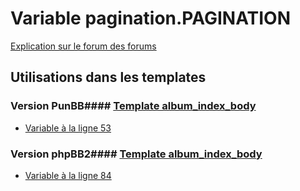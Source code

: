 # Variable pagination.PAGINATION
[Explication sur le forum des forums](http://forum.forumactif.com/t294113-listing-des-variables#pagination.PAGINATION)
## Utilisations dans les templates
### Version PunBB#### [Template album_index_body](punbb/album_index_body.md)
* [Variable à la ligne 53](../punbb/album_index_body.tpl#L53)
### Version phpBB2#### [Template album_index_body](subsilver/album_index_body.md)
* [Variable à la ligne 84](../subsilver/album_index_body.tpl#L84)
